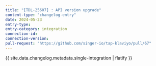 ```yaml
---
title: "[TDL-25607] : API version upgrade"
content-type: "changelog-entry"
date: 2024-05-23
entry-type: 
entry-category: integration
connection-id: 
connection-version: 
pull-request: "https://github.com/singer-io/tap-klaviyo/pull/67"
---
```

{{ site.data.changelog.metadata.single-integration | flatify }}